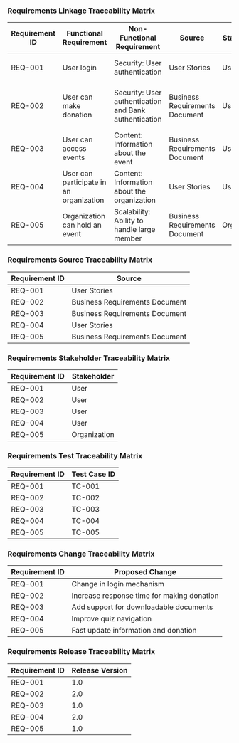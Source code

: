 <h3>Requirements Linkage Traceability Matrix</h3>

| Requirement ID | Functional Requirement                  | Non-Functional Requirement                            | Source                         | Stakeholder  | Test Case ID | Proposed Change                            | Release Version |
| -------------- | --------------------------------------- | ----------------------------------------------------- | ------------------------------ | ------------ | ------------ | ------------------------------------------ | --------------- |
| REQ-001        | User login                              | Security: User authentication                         | User Stories                   | User         | TC-001       | Change in login mechanism                  | 1.0             |
| REQ-002        | User can make donation                  | Security: User authentication and Bank authentication | Business Requirements Document | User         | TC-002       | Increase response time for making donation | 2.0             |
| REQ-003        | User can access events                  | Content: Information about the event                  | Business Requirements Document | User         | TC-003       | Add support for downloadable documents     | 1.0             |
| REQ-004        | User can participate in an organization | Content: Information about the organization           | User Stories                   | User         | TC-004       | Improve quiz navigation                    | 2.0             |
| REQ-005        | Organization can hold an event          | Scalability: Ability to handle large member           | Business Requirements Document | Organization | TC-005       | Fast update information and donation       | 1.0             |

<h3>Requirements Source Traceability Matrix</h3>

| Requirement ID | Source                         |
| -------------- | ------------------------------ |
| REQ-001        | User Stories                   |
| REQ-002        | Business Requirements Document |
| REQ-003        | Business Requirements Document |
| REQ-004        | User Stories                   |
| REQ-005        | Business Requirements Document |

<h3>Requirements Stakeholder Traceability Matrix</h3>

| Requirement ID | Stakeholder  |
| -------------- | ------------ |
| REQ-001        | User         |
| REQ-002        | User         |
| REQ-003        | User         |
| REQ-004        | User         |
| REQ-005        | Organization |

<h3>Requirements Test Traceability Matrix</h3>

| Requirement ID | Test Case ID |
| -------------- | ------------ |
| REQ-001        | TC-001       |
| REQ-002        | TC-002       |
| REQ-003        | TC-003       |
| REQ-004        | TC-004       |
| REQ-005        | TC-005       |

<h3>Requirements Change Traceability Matrix</h3>

| Requirement ID | Proposed Change |
| -------------- | --------------- |
| REQ-001        | Change in login mechanism |
| REQ-002        | Increase response time for making donation |
| REQ-003        | Add support for downloadable documents |
| REQ-004        | Improve quiz navigation |
| REQ-005        | Fast update information and donation |

<h3>Requirements Release Traceability Matrix</h3>

| Requirement ID | Release Version |
| -------------- | --------------- |
| REQ-001        | 1.0             |
| REQ-002        | 2.0             |
| REQ-003        | 1.0             |
| REQ-004        | 2.0             |
| REQ-005        | 1.0             |